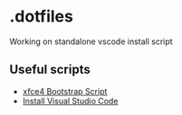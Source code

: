# .dotfiles

Working on standalone vscode install script

## Useful scripts
 - [xfce4 Bootstrap Script](https://raw.githubusercontent.com/ifcodesdotnet/.dotfiles/staging/scripts/bootstrap/bootstrap)
 - [Install Visual Studio Code](https://raw.githubusercontent.com/ifcodesdotnet/.dotfiles/staging/scripts/install-software/install-vscode)
